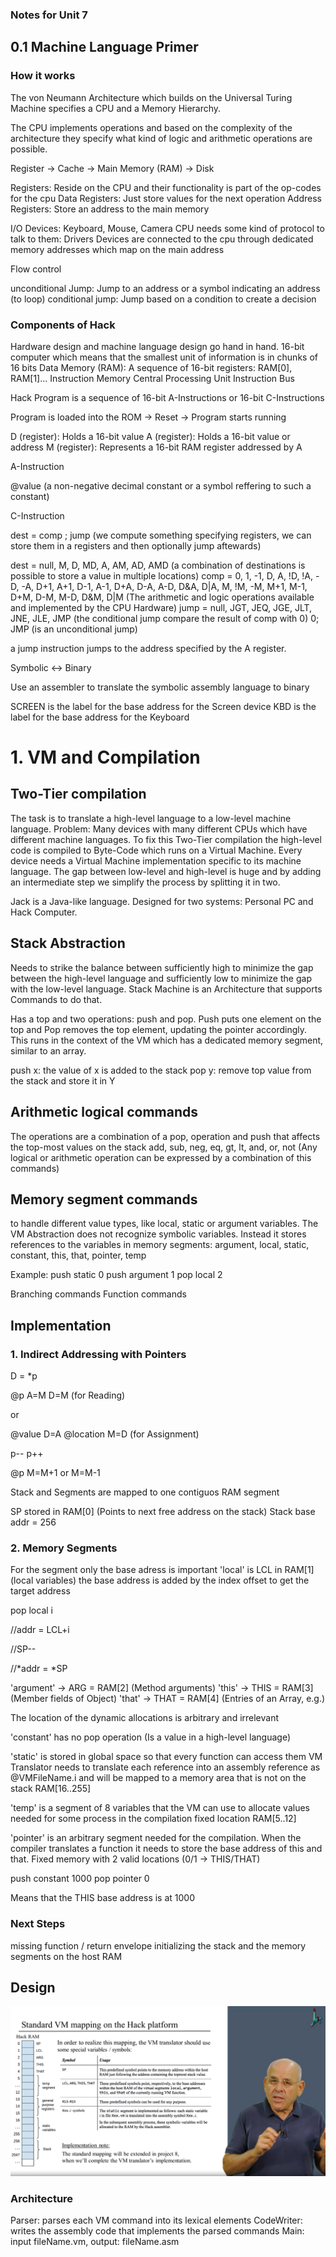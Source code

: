 ### Notes for Unit 7

## 0.1 Machine Language Primer

### How it works

The von Neumann Architecture which builds on the Universal Turing Machine specifies
a CPU and a Memory Hierarchy.

The CPU implements operations and based on the complexity of the architecture they specify what kind of logic and arithmetic operations are possible.

Register -> Cache -> Main Memory (RAM) -> Disk

Registers: Reside on the CPU and their functionality is part of the op-codes for the cpu
Data Registers: Just store values for the next operation
Address Registers: Store an address to the main memory

I/O
Devices: Keyboard, Mouse, Camera
CPU needs some kind of protocol to talk to them: Drivers
Devices are connected to the cpu through dedicated memory addresses which map on the main address

Flow control

unconditional Jump: Jump to an address or a symbol indicating an address (to loop)
conditional jump: Jump based on a condition to create a decision

### Components of Hack

Hardware design and machine language design go hand in hand.
16-bit computer which means that the smallest unit of information is in chunks of 16 bits
Data Memory (RAM): A sequence of 16-bit registers: RAM[0], RAM[1]...
Instruction Memory
Central Processing Unit
Instruction Bus

Hack Program is a sequence of
16-bit A-Instructions or
16-bit C-Instructions

Program is loaded into the ROM -> Reset -> Program starts running

D (register): Holds a 16-bit value
A (register): Holds a 16-bit value or address
M (register): Represents a 16-bit RAM register addressed by A

A-Instruction

@value (a non-negative decimal constant or a symbol reffering to such a constant)

C-Instruction

dest = comp ; jump (we compute something specifying registers, we can store them in a registers and then optionally jump aftewards)

dest = null, M, D, MD, A, AM, AD, AMD (a combination of destinations is possible to store a value in multiple locations)
comp = 0, 1, -1, D, A, !D, !A, -D, -A, D+1, A+1, D-1, A-1, D+A, D-A, A-D, D&A, D|A, M, !M, -M, M+1, M-1, D+M, D-M, M-D, D&M, D|M (The arithmetic and logic operations available and implemented by the CPU Hardware)
jump = null, JGT, JEQ, JGE, JLT, JNE, JLE, JMP (the conditional jump compare the result of comp with 0)
0; JMP (is an unconditional jump)

a jump instruction jumps to the address specified by the A register.

Symbolic <-> Binary

Use an assembler to translate the symbolic assembly language to binary

SCREEN is the label for the base address for the Screen device
KBD is the label for the base address for the Keyboard

# 1. VM and Compilation

## Two-Tier compilation

The task is to translate a high-level language to a low-level machine language.
Problem: Many devices with many different CPUs which have different machine languages.
To fix this Two-Tier compilation the high-level code is compiled to Byte-Code which runs on
a Virtual Machine. Every device needs a Virtual Machine implementation specific to its machine language.
The gap between low-level and high-level is huge and by adding an intermediate step we simplify the process by splitting it in two.

Jack is a Java-like language. Designed for two systems: Personal PC and Hack Computer.

## Stack Abstraction

Needs to strike the balance between sufficiently high to minimize the gap between the high-level language
and sufficiently low to minimize the gap with the low-level language.
Stack Machine is an Architecture that supports Commands to do that.

Has a top and two operations: push and pop.
Push puts one element on the top and Pop removes the top element, updating the pointer accordingly.
This runs in the context of the VM which has a dedicated memory segment, similar to an array.

push x: the value of x is added to the stack
pop y: remove top value from the stack and store it in Y


## Arithmetic logical commands 

The operations are a combination of a pop, operation and push that affects the top-most values on the stack
add, sub, neg, eq, gt, lt, and, or, not (Any logical or arithmetic operation can be expressed by a combination of this commands)

## Memory segment commands

to handle different value types, like local, static or argument variables. The VM Abstraction does not recognize symbolic variables. Instead it stores references to the variables in memory segments: argument, local, static, constant, this, that, pointer, temp

Example:
push static 0
push argument 1
pop local 2


Branching commands
Function commands

## Implementation

### 1. Indirect Addressing with Pointers

D = *p 

@p
A=M
D=M (for Reading) 

or

@value
D=A
@location
M=D (for Assignment)

p--
p++

@p
M=M+1
or
M=M-1

Stack and Segments are mapped to one contiguos RAM segment

SP stored in RAM[0] (Points to next free address on the stack)
Stack base addr = 256

### 2. Memory Segments

For the segment only the base adress is important
'local' is LCL in RAM[1] (local variables)
the base address is added by the index offset to get the target address

pop local i

//addr = LCL+i

//SP--

//*addr = *SP

'argument' -> ARG = RAM[2] (Method arguments)
'this' -> THIS = RAM[3] (Member fields of Object)
'that' -> THAT = RAM[4] (Entries of an Array, e.g.)

The location of the dynamic allocations is arbitrary and irrelevant

'constant' has no pop operation (Is a value in a high-level language)

'static' is stored in global space so that every function can access them
VM Translator needs to translate each reference into an assembly reference
as @VMFileName.i and will be mapped to a memory area that is not on the stack RAM[16..255]

'temp' is a segment of 8 variables that the VM can use 
to allocate values needed for some process in the compilation 
fixed location RAM[5..12]

'pointer' is an arbitrary segment needed for the compilation.
When the compiler translates a function it needs to store the
base address of this and that. Fixed memory with 2 valid locations (0/1 -> THIS/THAT)

push constant 1000
pop pointer 0 

Means that the THIS base address is at 1000

### Next Steps

missing function / return envelope
initializing the stack and the memory segments on the host RAM


## Design

![vm mapping overview](./vm_mapping.PNG)

### Architecture

Parser: parses each VM command into its lexical elements
CodeWriter: writes the assembly code that implements the parsed commands
Main: input fileName.vm, output: fileName.asm